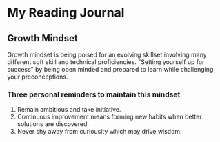 # My Reading Journal

## Growth Mindset
Growth mindset is being poised for an evolving skillset involving many different soft skill and technical proficiencies. 
"Setting yourself up for success" by being open minded and prepared to learn while challenging your preconceptions.

### Three personal reminders to maintain this mindset
1. Remain ambitious and take initiative.
2. Continuous improvement means forming new habits when better solutions are discovered.
3. Never shy away from curiousity which may drive wisdom. 


